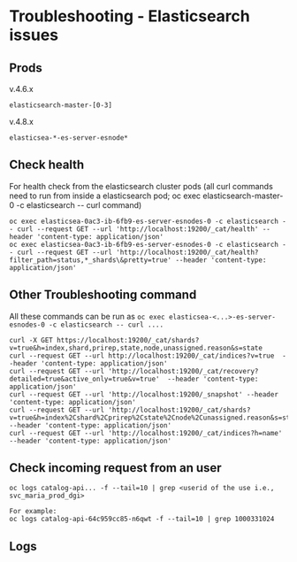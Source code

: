 # Troubleshooting - Elasticsearch issues
## Prods 
v.4.6.x
```
elasticsearch-master-[0-3]
```

v.4.8.x
```
elasticsea-*-es-server-esnode*
```
## Check health
For health check from the elasticsearch cluster pods (all curl commands need to run from inside a elasticsearch pod; oc exec elasticsearch-master-0 -c elasticsearch -- curl command)
```
oc exec elasticsea-0ac3-ib-6fb9-es-server-esnodes-0 -c elasticsearch -- curl --request GET --url 'http://localhost:19200/_cat/health' --header 'content-type: application/json'
oc exec elasticsea-0ac3-ib-6fb9-es-server-esnodes-0 -c elasticsearch -- curl --request GET --url 'http://localhost:19200/_cat/health?filter_path=status,*_shards\&pretty=true' --header 'content-type: application/json'
```
## Other Troubleshooting command
All these commands can be run as `oc exec elasticsea-<...>-es-server-esnodes-0 -c elasticsearch -- curl ....`
```
curl -X GET https://localhost:19200/_cat/shards?v=true&h=index,shard,prirep,state,node,unassigned.reason&s=state
curl --request GET --url http://localhost:19200/_cat/indices?v=true  --header 'content-type: application/json'
curl --request GET --url 'http://localhost:19200/_cat/recovery?detailed=true&active_only=true&v=true'  --header 'content-type: application/json'
curl --request GET --url 'http://localhost:19200/_snapshot' --header 'content-type: application/json'
curl --request GET --url 'http://localhost:19200/_cat/shards?v=true&h=index%2Cshard%2Cprirep%2Cstate%2Cnode%2Cunassigned.reason&s=state' --header 'content-type: application/json'
curl --request GET --url 'http://localhost:19200/_cat/indices?h=name' --header 'content-type: application/json'
```
## Check incoming request from an user
```
oc logs catalog-api... -f --tail=10 | grep <userid of the use i.e., svc_maria_prod_dgi>

For example:
oc logs catalog-api-64c959cc85-n6qwt -f --tail=10 | grep 1000331024
```
## Logs

